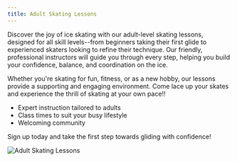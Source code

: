 ```yaml
---
title: Adult Skating Lessons
---
```


Discover the joy of ice skating with our adult-level skating lessons, designed for all skill levels--from beginners taking their first glide to experienced skaters looking to refine their technique. Our friendly, professional instructors will guide you through every step, helping you build your confidence, balance, and coordination on the ice. 

Whether you're skating for fun, fitness, or as a new hobby, our lessons provide a supporting and engaging environment. Come lace up your skates and experience the thrill of skating at your own pace!! 

- Expert instruction tailored to adults
- Class times to suit your busy lifestyle
- Welcoming community 

Sign up today and take the first step towards gliding with confidence!

![Adult Skating Lessons](https://cdn1.sportngin.com/attachments/photo/f133-206793807/adult_figure_skating_lessons_outside_arena__large.jpg "Artificial image depicting Adult Skating Lessons")
